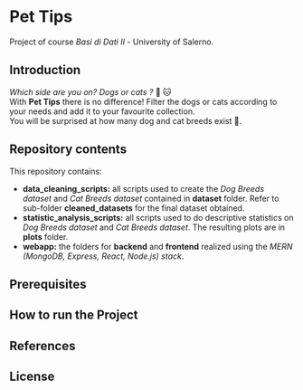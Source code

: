 # Pet Tips

Project of course *Basi di Dati II* - University of Salerno.

## Introduction
*Which side are you on? Dogs or cats ?* :dog: :cat:  
With **Pet Tips** there is no difference! Filter the dogs or cats according to your needs and add it to your favourite collection.  
You will be surprised at how many dog and cat breeds exist :eyes:.

## Repository contents
This repository contains:
+ **data_cleaning_scripts:** all scripts used to create the *Dog Breeds dataset* and *Cat Breeds dataset* contained in **dataset** folder. Refer to sub-folder **cleaned_datasets** for the final dataset obtained. 
+ **statistic_analysis_scripts:** all scripts used to do descriptive statistics on *Dog Breeds dataset* and *Cat Breeds dataset*. The resulting plots are in **plots** folder.
+ **webapp:** the folders for **backend** and **frontend** realized using the *MERN (MongoDB, Express, React, Node.js) stack*.

## Prerequisites

## How to run the Project

## References

## License